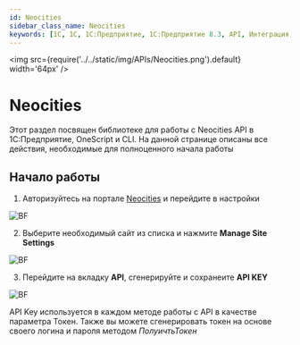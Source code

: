 ```yaml
---
id: Neocities
sidebar_class_name: Neocities
keywords: [1C, 1С, 1С:Предприятие, 1С:Предприятие 8.3, API, Интеграция, Сервисы, Обмен, OneScript, CLI, Neocities]
---
```


<img src={require('../../static/img/APIs/Neocities.png').default} width='64px' />

# Neocities

Этот раздел посвящен библиотеке для работы с Neocities API в 1С:Предприятие, OneScript и CLI. На данной странице описаны все действия, необходимые для полноценного начала работы

## Начало работы

1. Авторизуйтесь на портале [Neocities](https://neocities.org) и перейдите в настройки

![BF](../../static/img/Docs/Neocities/1.png)

2. Выберите необходимый сайт из списка и нажмите **Manage Site Settings**

![BF](../../static/img/Docs/Neocities/2.png)

3. Перейдите на вкладку **API**, сгенерируйте и сохранеите **API KEY**

![BF](../../static/img/Docs/Neocities/3.png)

API Key используется в каждом методе работы с API в качестве параметра Токен. Также вы можете сгенерировать токен на основе своего логина и пароля методом *ПолуичтьТокен*
